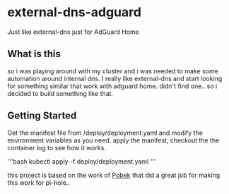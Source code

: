 # external-dns-adguard
Just like external-dns just for AdGuard Home

## What is this

so i was playing around with my cluster and i was needed to make some automation around internal dns.
I really like external-dns and start looking for something similar that work with adguard home.
didn't find one.. so i decided to build something like that.

## Getting Started
Get the manifest file from /deploy/deployment.yaml and modify the environment variables as you need.
apply the manifest, checkout the the container log to see how it works.

'''bash
kubectl apply -f deploy/deployment.yaml
'''

this project is based on the work of [Pobek](https://github.com/Pobek/external-dns-pihole) that did a great job for making this work for pi-hole..